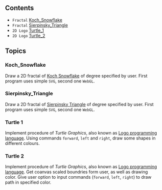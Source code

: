 ## Contents
* `Fractal` [Koch_Snowflake](#Koch_Snowflake)
* `Fractal` [Sierpinsky_Triangle](#Sierpinsky_Triangle)
* `2D Logo` [Turtle_1](#Turtle_1)
* `2D Logo` [Turtle_2](#Turtle_2)

## Topics
### Koch_Snowflake
Draw a 2D fractal of [Koch Snowflake](https://en.wikipedia.org/wiki/Koch_snowflake) of degree specified by user.
First program uses simple `SVG`, second one `WebGL`.

### Sierpinsky_Triangle
Draw a 2D fractal of [Sierpinsky Triangle](https://en.wikipedia.org/wiki/Sierpi%C5%84ski_triangle) of degree specified by user.
First program uses simple `SVG`, second one `WebGL`.

### Turtle 1
Implement procedure of *Turtle Graphics*, also known as [Logo programming language](https://en.wikipedia.org/wiki/Logo_(programming_language)). Using commands `forward`, `left` and `right`, draw some shapes in different colours.

### Turtle 2
Implement procedure of *Turtle Graphics*, also known as [Logo programming language](https://en.wikipedia.org/wiki/Logo_(programming_language)). Get coanvas scaled boundries form user, as well as drawing color. Give user option to input commands (`forward`, `left`, `right`) to draw path in specified color.

